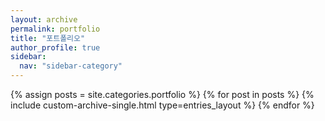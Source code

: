 ```yaml
---
layout: archive
permalink: portfolio
title: "포트폴리오"
author_profile: true
sidebar:
  nav: "sidebar-category"
---
```


{% assign posts = site.categories.portfolio %}
{% for post in posts %}
  {% include custom-archive-single.html type=entries_layout %}
{% endfor %}